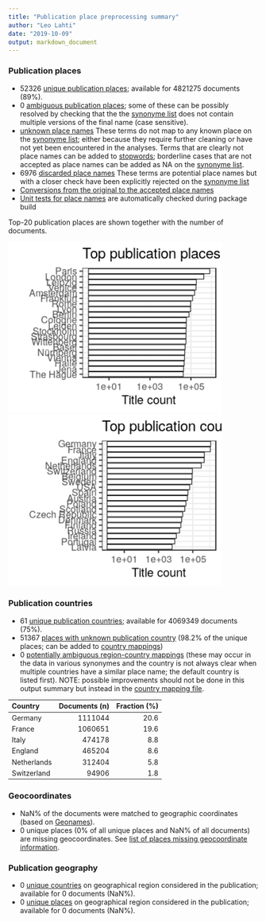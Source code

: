 ```yaml
---
title: "Publication place preprocessing summary"
author: "Leo Lahti"
date: "2019-10-09"
output: markdown_document
---
```


### Publication places

 * 52326 [unique publication places](output.tables/publication_place_accepted.csv); available for 4821275 documents (89%).
 * 0 [ambiguous publication places](output.tables/publication_place_ambiguous.csv); some of these can be possibly resolved by checking that the the [synonyme list](https://github.com/COMHIS/bibliographica/blob/master/inst/extdata/PublicationPlaceSynonymes.csv) does not contain multiple versions of the final name (case sensitive). 
 *  [unknown place names](output.tables/publication_place_todo.csv) These terms do not map to any known place on the [synonyme list](https://github.com/COMHIS/bibliographica/blob/master/inst/extdata/PublicationPlaceSynonymes.csv); either because they require further cleaning or have not yet been encountered in the analyses. Terms that are clearly not place names can be added to [stopwords](inst/extdata/stopwords_for_place.csv); borderline cases that are not accepted as place names can be added as NA on the [synonyme list](https://github.com/COMHIS/bibliographica/blob/master/inst/extdata/PublicationPlaceSynonymes.csv).
 * 6976 [discarded place names](output.tables/publication_place_discarded.csv) These terms are potential place names but with a closer check have been explicitly rejected on the [synonyme list](https://github.com/COMHIS/bibliographica/blob/master/inst/extdata/PublicationPlaceSynonymes.csv)
 * [Conversions from the original to the accepted place names](output.tables/publication_place_conversion_nontrivial.csv) 
 * [Unit tests for place names](https://github.com/COMHIS/bibliographica/blob/master/inst/extdata/tests_place.csv) are automatically checked during package build

Top-20 publication places are shown together with the number of documents.

<img src="figure/summaryplace-1.png" title="plot of chunk summaryplace" alt="plot of chunk summaryplace" width="430px" /><img src="figure/summaryplace-2.png" title="plot of chunk summaryplace" alt="plot of chunk summaryplace" width="430px" />


### Publication countries	

 * 61 [unique publication countries](output.tables/publication_country_accepted.csv); available for 4069349 documents (75%).
 * 51367 [places with unknown publication country](output.tables/publication_place_missingcountry.csv) (98.2% of the unique places; can be added to [country mappings](https://github.com/COMHIS/bibliographica/blob/master/inst/extdata/reg2country.csv))
 * 0 [potentially ambiguous region-country mappings](output.tables/publication_country_ambiguous.csv) (these may occur in the data in various synonymes and the country is not always clear when multiple countries have a similar place name; the default country is listed first). NOTE: possible improvements should not be done in this output summary but instead in the [country mapping file](https://github.com/COMHIS/bibliographica/blob/master/inst/extdata/reg2country.csv).


|Country     | Documents (n)| Fraction (%)|
|:-----------|-------------:|------------:|
|Germany     |       1111044|         20.6|
|France      |       1060651|         19.6|
|Italy       |        474178|          8.8|
|England     |        465204|          8.6|
|Netherlands |        312404|          5.8|
|Switzerland |         94906|          1.8|


### Geocoordinates

 * NaN% of the documents were matched to geographic coordinates (based on [Geonames](http://download.geonames.org/export/dump/)).
 * 0 unique places (0% of all unique places and NaN% of all documents) are missing geocoordinates. See [list of places missing geocoordinate information](output.tables/absentgeocoordinates.csv).
 

### Publication geography

 * 0 [unique countries](output.tables/publication_geography_country_accepted.csv) on geographical region considered in the publication; available for 0 documents (NaN%).
 * 0 [unique places](output.tables/publication_geography_place_accepted.csv) on geographical region considered in the publication; available for 0 documents (NaN%).



